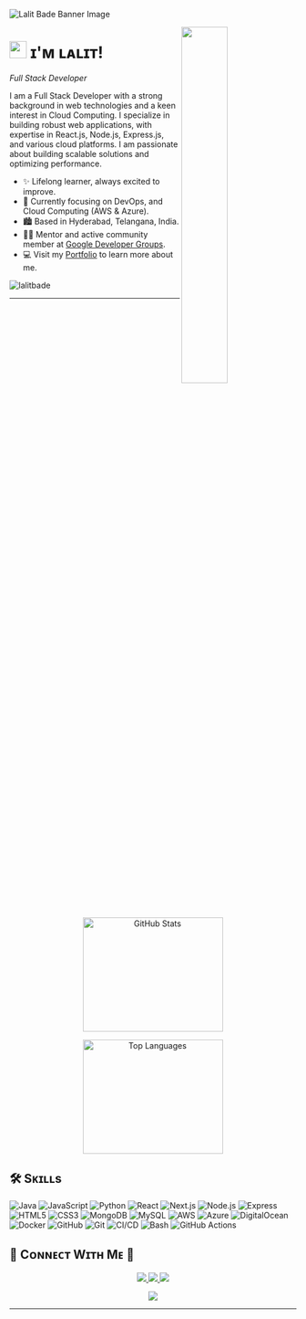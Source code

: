 <!--Banner-->
![Lalit Bade Banner Image](https://miro.medium.com/v2/resize:fit:1400/format:webp/1*GNFNf_V7rj_C2YUCeZNzsw.jpeg)


<!--Night Owl image-->
<div>
  <img align="right" width="40%" src="https://owlbertsio-resized.s3.amazonaws.com/Popper.psd.full.png">
</div>

<!--Header Name-->
# <img src="https://emojis.slackmojis.com/emojis/images/1531849430/4246/blob-sunglasses.gif?1531849430" width="30"/> ɪ'ᴍ ʟᴀʟɪᴛ! 
*Full Stack Developer*
<br /> 

<!--Start Intro-->               
<p align="left">I am a Full Stack Developer with a strong background in web technologies and a keen interest in Cloud Computing. I specialize in building robust web applications, with expertise in React.js, Node.js, Express.js, and various cloud platforms. I am passionate about building scalable solutions and optimizing performance.</p>

- ✨ Lifelong learner, always excited to improve.
- 🌱 Currently focusing on DevOps, and Cloud Computing (AWS & Azure).
- 🏙 Based in Hyderabad, Telangana, India.
- 💁‍♂️ Mentor and active community member at [Google Developer Groups](https://gdg.community.dev).
- 💻 Visit my [Portfolio](https://www.lalitbade.in) to learn more about me.

<!--End Intro-->

<!--Profile Count Badge-->
<p align="left">
  <img src="https://komarev.com/ghpvc/?username=lalitbade&label=Profile%20views&color=770677&style=for-the-badge&logo=star" alt="lalitbade" style="padding-right:20px;" />
</p>

---

<!--GitHub Stats-->


<p align="center">
  <!-- GitHub Stats -->
  <img src="https://github-readme-stats.vercel.app/api?username=lalitbade&show_icons=true&count_private=true&hide_title=true&hide=prs&theme=dark&bg_color=2e3b4e" alt="GitHub Stats" width="70%" height="200px" />

</p>
<p align="center">
  <!-- Top Languages -->
  <img src="https://github-readme-stats.vercel.app/api/top-langs/?username=lalitbade&layout=compact&langs_count=8&theme=dark&bg_color=2e3b4e" alt="Top Languages" width="70%" height="200px" />
</p>


## 🛠 Sᴋɪʟʟs

![Java](https://img.shields.io/badge/Java-%23F7DF1E?style=for-the-badge&logo=java&logoColor=black) 
![JavaScript](https://img.shields.io/badge/JavaScript-%23F7DF1E?style=for-the-badge&logo=javascript&logoColor=black) 
![Python](https://img.shields.io/badge/Python-%233776AB?style=for-the-badge&logo=python&logoColor=white)
![React](https://img.shields.io/badge/React-%2300D1F2?style=for-the-badge&logo=react&logoColor=white)
![Next.js](https://img.shields.io/badge/Next.js-%23000000?style=for-the-badge&logo=nextdotjs&logoColor=white)
![Node.js](https://img.shields.io/badge/Node.js-%23339933?style=for-the-badge&logo=node.js&logoColor=white)
![Express](https://img.shields.io/badge/Express-%23000000?style=for-the-badge&logo=express&logoColor=white)
![HTML5](https://img.shields.io/badge/HTML5-%23E34F26?style=for-the-badge&logo=html5&logoColor=white)
![CSS3](https://img.shields.io/badge/CSS3-%231572B6?style=for-the-badge&logo=css3&logoColor=white)
![MongoDB](https://img.shields.io/badge/MongoDB-%2347A248?style=for-the-badge&logo=mongodb&logoColor=white)
![MySQL](https://img.shields.io/badge/MySQL-%234479A1?style=for-the-badge&logo=mysql&logoColor=white)
![AWS](https://img.shields.io/badge/AWS-%23FF9900?style=for-the-badge&logo=amazonaws&logoColor=white)
![Azure](https://img.shields.io/badge/Azure-%230078D4?style=for-the-badge&logo=microsoftazure&logoColor=white)
![DigitalOcean](https://img.shields.io/badge/DigitalOcean-%230E8CFE?style=for-the-badge&logo=digitalocean&logoColor=white)
![Docker](https://img.shields.io/badge/Docker-%23000000?style=for-the-badge&logo=docker&logoColor=white)
![GitHub](https://img.shields.io/badge/GitHub-%23000000?style=for-the-badge&logo=github&logoColor=white)
![Git](https://img.shields.io/badge/Git-%23F05032?style=for-the-badge&logo=git&logoColor=white)
![CI/CD](https://img.shields.io/badge/CI/CD-%230A88C7?style=for-the-badge&logo=github-actions&logoColor=white)
![Bash](https://img.shields.io/badge/Bash-%23121011?style=for-the-badge&logo=gnubash&logoColor=white)
![GitHub Actions](https://img.shields.io/badge/GitHub_Actions-%23121011?style=for-the-badge&logo=github-actions&logoColor=white)


<!--Contact Section-->  
## 🤝 Cᴏɴɴᴇᴄᴛ Wɪᴛʜ Mᴇ 🤝
<p align="center">
  <a href="mailto:badelalit13@gmail.com">
    <img src="https://img.shields.io/badge/Email-badelalit13@gmail.com-red?style=for-the-badge&logo=gmail&logoColor=white" />
  </a>
  <a href="https://www.linkedin.com/in/lalitbade/">
    <img src="https://img.shields.io/badge/LinkedIn-lalitbade-blue?style=for-the-badge&logo=linkedin&logoColor=white" />
  </a>
  <a href="https://github.com/lalitbade">
    <img src="https://img.shields.io/badge/GitHub-lalitbade-black?style=for-the-badge&logo=github&logoColor=white" />
  </a>
</p>
<p align="center">
  <a href="https://www.lalitbade.in">
    <img src="https://img.shields.io/badge/Portfolio-lalitbade.in-green?style=for-the-badge&logo=google-chrome&logoColor=white" />
  </a>
</p>

---
